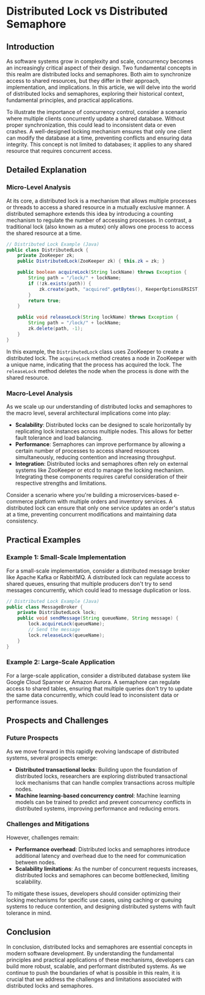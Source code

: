 # Distributed Lock vs Distributed Semaphore
## Introduction
As software systems grow in complexity and scale, concurrency becomes an increasingly critical aspect of their design. Two fundamental concepts in this realm are distributed locks and semaphores. Both aim to synchronize access to shared resources, but they differ in their approach, implementation, and implications. In this article, we will delve into the world of distributed locks and semaphores, exploring their historical context, fundamental principles, and practical applications.

To illustrate the importance of concurrency control, consider a scenario where multiple clients concurrently update a shared database. Without proper synchronization, this could lead to inconsistent data or even crashes. A well-designed locking mechanism ensures that only one client can modify the database at a time, preventing conflicts and ensuring data integrity. This concept is not limited to databases; it applies to any shared resource that requires concurrent access.

## Detailed Explanation
### Micro-Level Analysis

At its core, a distributed lock is a mechanism that allows multiple processes or threads to access a shared resource in a mutually exclusive manner. A distributed semaphore extends this idea by introducing a counting mechanism to regulate the number of accessing processes. In contrast, a traditional lock (also known as a mutex) only allows one process to access the shared resource at a time.

```java
// Distributed Lock Example (Java)
public class DistributedLock {
    private ZooKeeper zk;
    public DistributedLock(ZooKeeper zk) { this.zk = zk; }

    public boolean acquireLock(String lockName) throws Exception {
        String path = "/lock/" + lockName;
        if (!zk.exists(path)) {
            zk.create(path, "acquired".getBytes(), KeeperOptionsERSIST);
        }
        return true;
    }

    public void releaseLock(String lockName) throws Exception {
        String path = "/lock/" + lockName;
        zk.delete(path, -1);
    }
}
```

In this example, the `DistributedLock` class uses ZooKeeper to create a distributed lock. The `acquireLock` method creates a node in ZooKeeper with a unique name, indicating that the process has acquired the lock. The `releaseLock` method deletes the node when the process is done with the shared resource.

### Macro-Level Analysis

As we scale up our understanding of distributed locks and semaphores to the macro level, several architectural implications come into play:

* **Scalability**: Distributed locks can be designed to scale horizontally by replicating lock instances across multiple nodes. This allows for better fault tolerance and load balancing.
* **Performance**: Semaphores can improve performance by allowing a certain number of processes to access shared resources simultaneously, reducing contention and increasing throughput.
* **Integration**: Distributed locks and semaphores often rely on external systems like ZooKeeper or etcd to manage the locking mechanism. Integrating these components requires careful consideration of their respective strengths and limitations.

Consider a scenario where you're building a microservices-based e-commerce platform with multiple orders and inventory services. A distributed lock can ensure that only one service updates an order's status at a time, preventing concurrent modifications and maintaining data consistency.

## Practical Examples
### Example 1: Small-Scale Implementation

For a small-scale implementation, consider a distributed message broker like Apache Kafka or RabbitMQ. A distributed lock can regulate access to shared queues, ensuring that multiple producers don't try to send messages concurrently, which could lead to message duplication or loss.

```java
// Distributed Lock Example (Java)
public class MessageBroker {
    private DistributedLock lock;
    public void sendMessage(String queueName, String message) {
        lock.acquireLock(queueName);
        // Send the message
        lock.releaseLock(queueName);
    }
}
```

### Example 2: Large-Scale Application

For a large-scale application, consider a distributed database system like Google Cloud Spanner or Amazon Aurora. A semaphore can regulate access to shared tables, ensuring that multiple queries don't try to update the same data concurrently, which could lead to inconsistent data or performance issues.

## Prospects and Challenges
### Future Prospects

As we move forward in this rapidly evolving landscape of distributed systems, several prospects emerge:

* **Distributed transactional locks**: Building upon the foundation of distributed locks, researchers are exploring distributed transactional lock mechanisms that can handle complex transactions across multiple nodes.
* **Machine learning-based concurrency control**: Machine learning models can be trained to predict and prevent concurrency conflicts in distributed systems, improving performance and reducing errors.

### Challenges and Mitigations

However, challenges remain:

* **Performance overhead**: Distributed locks and semaphores introduce additional latency and overhead due to the need for communication between nodes.
* **Scalability limitations**: As the number of concurrent requests increases, distributed locks and semaphores can become bottlenecked, limiting scalability.

To mitigate these issues, developers should consider optimizing their locking mechanisms for specific use cases, using caching or queuing systems to reduce contention, and designing distributed systems with fault tolerance in mind.

## Conclusion

In conclusion, distributed locks and semaphores are essential concepts in modern software development. By understanding the fundamental principles and practical applications of these mechanisms, developers can build more robust, scalable, and performant distributed systems. As we continue to push the boundaries of what is possible in this realm, it is crucial that we address the challenges and limitations associated with distributed locks and semaphores.